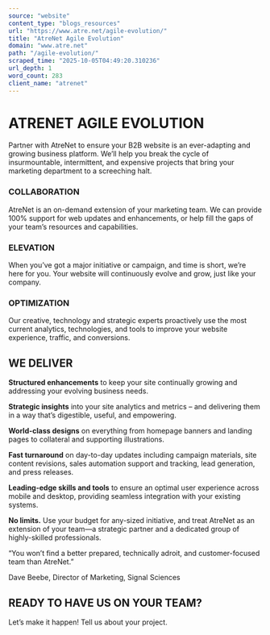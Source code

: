 ```yaml
---
source: "website"
content_type: "blogs_resources"
url: "https://www.atre.net/agile-evolution/"
title: "AtreNet Agile Evolution"
domain: "www.atre.net"
path: "/agile-evolution/"
scraped_time: "2025-10-05T04:49:20.310236"
url_depth: 1
word_count: 283
client_name: "atrenet"
---
```


# ATRENET AGILE EVOLUTION

Partner with AtreNet to ensure your B2B website is an ever-adapting and growing business platform. We’ll help you break the cycle of insurmountable, intermittent, and expensive projects that bring your marketing department to a screeching halt.

### COLLABORATION

AtreNet is an on-demand extension of your marketing team. We can provide 100% support for web updates and enhancements, or help fill the gaps of your team’s resources and capabilities.

### ELEVATION

When you’ve got a major initiative or campaign, and time is short, we’re here for you. Your website will continuously evolve and grow, just like your company.

### OPTIMIZATION

Our creative, technology and strategic experts proactively use the most current analytics, technologies, and tools to improve your website experience, traffic, and conversions.

## WE DELIVER

**Structured enhancements** to keep your site continually growing and addressing your evolving business needs.

**Strategic insights** into your site analytics and metrics – and delivering them in a way that’s digestible, useful, and empowering.

**World-class designs** on everything from homepage banners and landing pages to collateral and supporting illustrations.

**Fast turnaround** on day-to-day updates including campaign materials, site content revisions, sales automation support and tracking, lead generation, and press releases.

**Leading-edge skills and tools** to ensure an optimal user experience across mobile and desktop, providing seamless integration with your existing systems.

**No limits.** Use your budget for any-sized initiative, and treat AtreNet as an extension of your team—a strategic partner and a dedicated group of highly-skilled professionals.

“You won’t find a better prepared, technically adroit, and customer-focused team than AtreNet.”

Dave Beebe, Director of Marketing, Signal Sciences

## READY TO HAVE US ON YOUR TEAM?

Let’s make it happen! Tell us about your project.